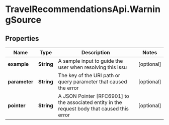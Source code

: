 # TravelRecommendationsApi.WarningSource

## Properties

Name | Type | Description | Notes
------------ | ------------- | ------------- | -------------
**example** | **String** | A sample input to guide the user when resolving this issu | [optional] 
**parameter** | **String** | The key of the URI path or query parameter that caused the error | [optional] 
**pointer** | **String** | A JSON Pointer [RFC6901] to the associated entity in the request body that caused this error | [optional] 


